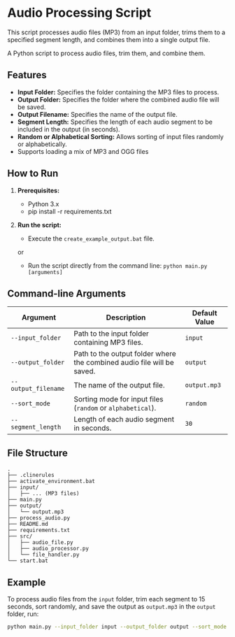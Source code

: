 # Audio Processing Script

This script processes audio files (MP3) from an input folder, trims them to a specified segment length, and combines them into a single output file.

A Python script to process audio files, trim them, and combine them.

## Features

*   **Input Folder:** Specifies the folder containing the MP3 files to process.
*   **Output Folder:** Specifies the folder where the combined audio file will be saved.
*   **Output Filename:** Specifies the name of the output file.
*   **Segment Length:** Specifies the length of each audio segment to be included in the output (in seconds).
*   **Random or Alphabetical Sorting:** Allows sorting of input files randomly or alphabetically.
*   Supports loading a mix of MP3 and OGG files

## How to Run

1.  **Prerequisites:**
    *   Python 3.x
    *   pip install -r requirements.txt

2.  **Run the script:**
    *   Execute the `create_example_output.bat` file.

    or

    *   Run the script directly from the command line: `python main.py [arguments]`

## Command-line Arguments

| Argument          | Description                                                                 | Default Value |
| ----------------- | --------------------------------------------------------------------------- | ------------- |
| `--input_folder`  | Path to the input folder containing MP3 files.                              | `input`       |
| `--output_folder` | Path to the output folder where the combined audio file will be saved.      | `output`      |
| `--output_filename` | The name of the output file.      | `output.mp3`      |
| `--sort_mode`     | Sorting mode for input files (`random` or `alphabetical`).                  | `random`      |
| `--segment_length`| Length of each audio segment in seconds.                                    | `30`          |

## File Structure

```
.
├── .clinerules
├── activate_environment.bat
├── input/
│   ├── ... (MP3 files)
├── main.py
├── output/
│   └── output.mp3
├── process_audio.py
├── README.md
├── requirements.txt
├── src/
│   ├── audio_file.py
│   ├── audio_processor.py
│   └── file_handler.py
└── start.bat
```

## Example

To process audio files from the `input` folder, trim each segment to 15 seconds, sort randomly, and save the output as `output.mp3` in the `output` folder, run:

```bash
python main.py --input_folder input --output_folder output --sort_mode random --output_filename output.mp3 --segment_length 15
